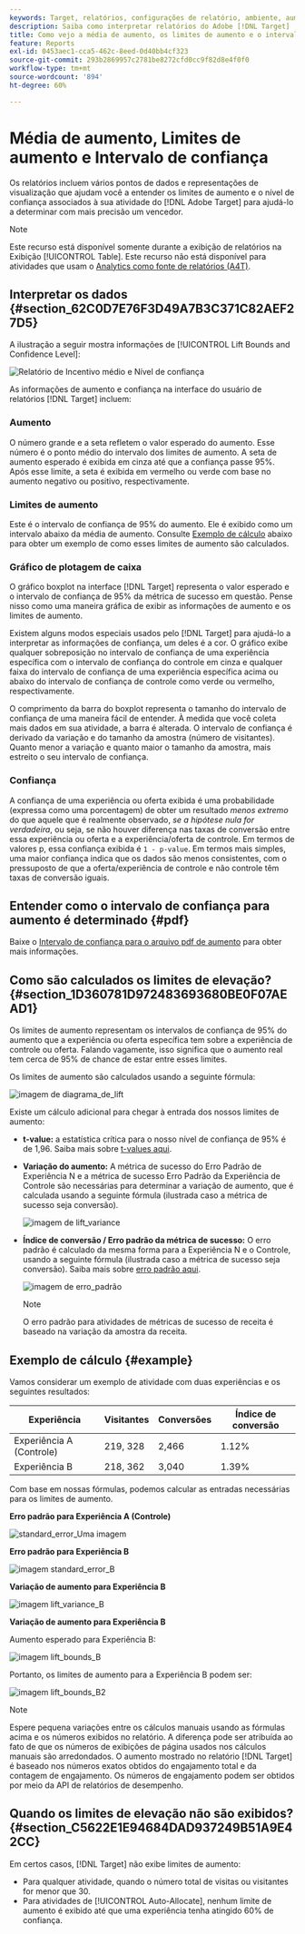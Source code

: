 ```yaml
---
keywords: Target, relatórios, configurações de relatório, ambiente, aumento, limite de incentivo, variação, confiança, controle
description: Saiba como interpretar relatórios do Adobe [!DNL Target] , que incluem pontos de dados e representações de visualização para ajudá-lo a entender os limites de aumento e o nível de confiança de suas atividades.
title: Como vejo a média de aumento, os limites de aumento e o intervalo de confiança?
feature: Reports
exl-id: 0453aec1-cca5-462c-8eed-0d40bb4cf323
source-git-commit: 293b2869957c2781be8272cfd0cc9f82d8e4f0f0
workflow-type: tm+mt
source-wordcount: '894'
ht-degree: 60%

---
```


# Média de aumento, Limites de aumento e Intervalo de confiança

Os relatórios incluem vários pontos de dados e representações de visualização que ajudam você a entender os limites de aumento e o nível de confiança associados à sua atividade do [!DNL Adobe Target] para ajudá-lo a determinar com mais precisão um vencedor.

>[!NOTE]
>
>Este recurso está disponível somente durante a exibição de relatórios na Exibição [!UICONTROL Table]. Este recurso não está disponível para atividades que usam o [Analytics como fonte de relatórios (A4T)](/help/main/c-integrating-target-with-mac/a4t/a4t.md#concept_7540C8C04259434AB6EE33B09F47A1DE).

## Interpretar os dados {#section_62C0D7E76F3D49A7B3C371C82AEF27D5}

A ilustração a seguir mostra informações de [!UICONTROL Lift Bounds and Confidence Level]:

![Relatório de Incentivo médio e Nível de confiança](/help/main/c-reports/c-report-settings/assets/lift-screenshot-new.png)

As informações de aumento e confiança na interface do usuário de relatórios [!DNL Target] incluem:

### Aumento

O número grande e a seta refletem o valor esperado do aumento. Esse número é o ponto médio do intervalo dos limites de aumento. A seta de aumento esperado é exibida em cinza até que a confiança passe 95%. Após esse limite, a seta é exibida em vermelho ou verde com base no aumento negativo ou positivo, respectivamente.

### Limites de aumento

Este é o intervalo de confiança de 95% do aumento. Ele é exibido como um intervalo abaixo da média de aumento. Consulte [Exemplo de cálculo](#example) abaixo para obter um exemplo de como esses limites de aumento são calculados.

### Gráfico de plotagem de caixa

O gráfico boxplot na interface [!DNL Target] representa o valor esperado e o intervalo de confiança de 95% da métrica de sucesso em questão. Pense nisso como uma maneira gráfica de exibir as informações de aumento e os limites de aumento.

Existem alguns modos especiais usados pelo [!DNL Target] para ajudá-lo a interpretar as informações de confiança, um deles é a cor. O gráfico exibe qualquer sobreposição no intervalo de confiança de uma experiência específica com o intervalo de confiança do controle em cinza e qualquer faixa do intervalo de confiança de uma experiência específica acima ou abaixo do intervalo de confiança de controle como verde ou vermelho, respectivamente.

O comprimento da barra do boxplot representa o tamanho do intervalo de confiança de uma maneira fácil de entender. À medida que você coleta mais dados em sua atividade, a barra é alterada. O intervalo de confiança é derivado da variação e do tamanho da amostra (número de visitantes). Quanto menor a variação e quanto maior o tamanho da amostra, mais estreito o seu intervalo de confiança.

### Confiança

A confiança de uma experiência ou oferta exibida é uma probabilidade (expressa como uma porcentagem) de obter um resultado _menos extremo_ do que aquele que é realmente observado, _se a hipótese nula for verdadeira_, ou seja, se não houver diferença nas taxas de conversão entre essa experiência ou oferta e a experiência/oferta de controle. Em termos de valores p, essa confiança exibida é `1 - p-value`. Em termos mais simples, uma maior confiança indica que os dados são menos consistentes, com o pressuposto de que a oferta/experiência de controle e não controle têm taxas de conversão iguais.

## Entender como o intervalo de confiança para aumento é determinado {#pdf}

Baixe o [Intervalo de confiança para o arquivo pdf de aumento](/help/main/assets/confidence_interval_lift.pdf) para obter mais informações.

## Como são calculados os limites de elevação? {#section_1D360781D972483693680BE0F07AEAD1}

Os limites de aumento representam os intervalos de confiança de 95% do aumento que a experiência ou oferta específica tem sobre a experiência de controle ou oferta. Falando vagamente, isso significa que o aumento real tem cerca de 95% de chance de estar entre esses limites.

Os limites de aumento são calculados usando a seguinte fórmula:

![imagem de diagrama_de_lift](assets/lift_diagram.png)

Existe um cálculo adicional para chegar à entrada dos nossos limites de aumento:

* **t-value:** a estatística crítica para o nosso nível de confiança de 95% é de 1,96. Saiba mais sobre [t-values aqui](https://en.wikipedia.org/wiki/T-statistic).
* **Variação do aumento:** A métrica de sucesso do Erro Padrão de Experiência N e a métrica de sucesso Erro Padrão da Experiência de Controle são necessárias para determinar a variação de aumento, que é calculada usando a seguinte fórmula (ilustrada caso a métrica de sucesso seja conversão).

  ![imagem de lift_variance](assets/lift_variance.png)

* **Índice de conversão / Erro padrão da métrica de sucesso:** O erro padrão é calculado da mesma forma para a Experiência N e o Controle, usando a seguinte fórmula (ilustrada caso a métrica de sucesso seja conversão). Saiba mais sobre [erro padrão aqui](https://en.wikipedia.org/wiki/Standard_error).

  ![imagem de erro_padrão](assets/standard_error.png)

  >[!NOTE]
  >
  >O erro padrão para atividades de métricas de sucesso de receita é baseado na variação da amostra da receita.

## Exemplo de cálculo {#example}

Vamos considerar um exemplo de atividade com duas experiências e os seguintes resultados:

| Experiência | Visitantes | Conversões | Índice de conversão |
|--- |--- |--- |--- |
| Experiência A (Controle) | 219, 328 | 2,466 | 1.12% |
| Experiência B | 218, 362 | 3,040 | 1.39% |

Com base em nossas fórmulas, podemos calcular as entradas necessárias para os limites de aumento.

**Erro padrão para Experiência A (Controle)**

![standard_error_Uma imagem](assets/standard_error_A.png)

**Erro padrão para Experiência B**

![imagem standard_error_B](assets/standard_error_B.png)

**Variação de aumento para Experiência B**

![imagem lift_variance_B](assets/lift_variance_B.png)

**Variação de aumento para Experiência B**

Aumento esperado para Experiência B:

![imagem lift_bounds_B](assets/lift_bounds_B.png)

Portanto, os limites de aumento para a Experiência B podem ser:

![imagem lift_bounds_B2](assets/lift_bounds_B2.png)

>[!NOTE]
>
>Espere pequena variações entre os cálculos manuais usando as fórmulas acima e os números exibidos no relatório. A diferença pode ser atribuída ao fato de que os números de exibições de página usados nos cálculos manuais são arredondados. O aumento mostrado no relatório [!DNL Target] é baseado nos números exatos obtidos do engajamento total e da contagem de engajamento. Os números de engajamento podem ser obtidos por meio da API de relatórios de desempenho.

## Quando os limites de elevação não são exibidos? {#section_C5622E1E94684DAD937249B51A9E42CC}

Em certos casos, [!DNL Target] não exibe limites de aumento:

* Para qualquer atividade, quando o número total de visitas ou visitantes for menor que 30.
* Para atividades de [!UICONTROL Auto-Allocate], nenhum limite de aumento é exibido até que uma experiência tenha atingido 60% de confiança.
